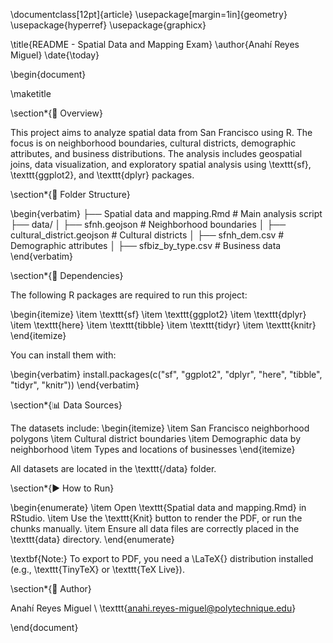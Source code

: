 \documentclass[12pt]{article}
\usepackage[margin=1in]{geometry}
\usepackage{hyperref}
\usepackage{graphicx}

\title{README - Spatial Data and Mapping Exam}
\author{Anahí Reyes Miguel}
\date{\today}

\begin{document}

\maketitle

\section*{📍 Overview}

This project aims to analyze spatial data from San Francisco using R. The focus is on neighborhood boundaries, cultural districts, demographic attributes, and business distributions. The analysis includes geospatial joins, data visualization, and exploratory spatial analysis using \texttt{sf}, \texttt{ggplot2}, and \texttt{dplyr} packages.

\section*{📂 Folder Structure}

\begin{verbatim}
├── Spatial data and mapping.Rmd   # Main analysis script
├── data/
│   ├── sfnh.geojson               # Neighborhood boundaries
│   ├── cultural_district.geojson # Cultural districts
│   ├── sfnh_dem.csv              # Demographic attributes
│   ├── sfbiz_by_type.csv         # Business data
\end{verbatim}

\section*{🧰 Dependencies}

The following R packages are required to run this project:

\begin{itemize}
  \item \texttt{sf}
  \item \texttt{ggplot2}
  \item \texttt{dplyr}
  \item \texttt{here}
  \item \texttt{tibble}
  \item \texttt{tidyr}
  \item \texttt{knitr}
\end{itemize}

You can install them with:

\begin{verbatim}
install.packages(c("sf", "ggplot2", "dplyr", "here", "tibble", "tidyr", "knitr"))
\end{verbatim}

\section*{📊 Data Sources}

The datasets include:
\begin{itemize}
  \item San Francisco neighborhood polygons
  \item Cultural district boundaries
  \item Demographic data by neighborhood
  \item Types and locations of businesses
\end{itemize}

All datasets are located in the \texttt{/data} folder.

\section*{▶️ How to Run}

\begin{enumerate}
  \item Open \texttt{Spatial data and mapping.Rmd} in RStudio.
  \item Use the \texttt{Knit} button to render the PDF, or run the chunks manually.
  \item Ensure all data files are correctly placed in the \texttt{data} directory.
\end{enumerate}

\textbf{Note:} To export to PDF, you need a \LaTeX{} distribution installed (e.g., \texttt{TinyTeX} or \texttt{TeX Live}).

\section*{📌 Author}

Anahí Reyes Miguel \\
\texttt{anahi.reyes-miguel@polytechnique.edu}

\end{document}
